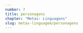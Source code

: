 ```yaml
---
number: 7
title: personagens
chapter: "Metas: Linguagens"
slug: metas-linguagem/personagens
---
```

